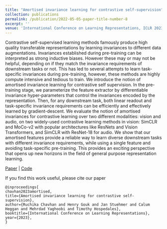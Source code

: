 ```yaml
---
title: "Amortised invariance learning for contrastive self-supervision"
collection: publications
permalink: /publication/2022-05-05-paper-title-number-8
excerpt: ''
venue: 'International Conference on Learning Representations, ICLR 2023'
---
```

Contrastive self-supervised learning methods famously produce high quality transferable representations by learning invariances to different data augmentations. Invariances established during pre-training can be interpreted as strong inductive biases. However these may or may not be helpful, depending on if they match the invariance requirements of downstream tasks or not. This has led to several attempts to learn task-specific invariances during pre-training, however, these methods are highly compute intensive and tedious to train. We introduce the notion of amortised invariance learning for contrastive self supervision. In the pre-training stage, we parameterize the feature extractor by differentiable invariance hyper-parameters that control the invariances encoded by the representation. Then, for any downstream task, both linear readout and task-specific invariance requirements can be efficiently and effectively learned by gradient-descent. We evaluate the notion of amortised invariances for contrastive learning over two different modalities: vision and audio, on two widely-used contrastive learning methods in vision: SimCLR and MoCo-v2 with popular architectures like ResNets and Vision Transformers, and SimCLR with ResNet-18 for audio. We show that our amortised features provide a reliable way to learn diverse downstream tasks with different invariance requirements, while using a single feature and avoiding task-specific pre-training. This provides an exciting perspective that opens up new horizons in the field of general purpose representation learning.

[Paper](https://arxiv.org/pdf/2302.12712) | [Code](https://github.com/ruchikachavhan/amortized-invariance-learning-ssl)

If you find this work useful, please cite our paper
```
@inproceedings{
chavhan2023amortised,
title={Amortised invariance learning for contrastive self-supervision},
author={Ruchika Chavhan and Henry Gouk and Jan Stuehmer and Calum Heggan and Mehrdad Yaghoobi and Timothy Hospedales},
booktitle={International Conference on Learning Representations},
year={2023},
}
```
